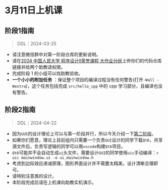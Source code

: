 # 3月11日上机课

## 阶段1指南

> DDL：2024-03-25

- 请注意微信群中对第一阶段仓库的更新说明。
- 请在[2024 中国人民大学 程序设计Ⅱ荣誉课程 大作业分组](https://docs.qq.com/sheet/DVUhmQlZCTGNScHdW?tab=BB08J2)上传你们的代码仓库链接并给两个助教读权限。
- 完成阶段 1 的小组可以找助教验收。
- **一个小小的附加任务** ：保证整个项目的编译过程没有任何警告(打开`-Wall -Wextra`)，这个任务包括完成 `src/hello_cpp` 中的 cpp 学习部分，且编译也没有警告。

## 阶段2指南

> DDL：2024-04-22

- 因为`GUI`的设计理论上可以与第一阶段并行，所以今天介绍一下[第二阶段](../../task/2.3-stage2.md)。
- 如果你们愿意，理论上目前组内只需要一个负责`GUI`设计的同学下载`Qt6`，共享源文件后，负责写逻辑的同学可以用`vscode`构建`Qt6`项目。
- `Qt6`可能并不会自动生成`ui`头文件，需要设计`GUI`的同学使用`uic`手动编译：`> uic mainwindow.ui -o ui_mainwindow.h`
- 考虑到边际效应递减原理，图形界面设计并不需要太精美，设计清晰合理即可。
- 请特别注意类的设计。
- 本阶段完成后请在上机课向助教实机演示。
